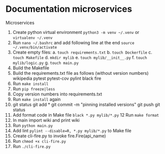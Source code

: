 # Documentation microservices
Microservices
1. Create python virtual environment `python3 -m venv ~/.venv` or `virtualenv ~/.venv`
2. Run `nano ~/.bashrc` and add following line at the end `source ~/.venv/bin/activate`
3. Create empty files:
    a. `touch requirements.txt`
    b. `touch Dockerfile`
    c. `touch Makefile`
    d. `mkdir mylib`
    e. `touch mylib/__init__.py`
    f. `touch mylib/logic.py`
    g. `touch main.py`
4. Build the Makefile
5. Build the requirements.txt file as follows (without version numbers)
    wikipedia
    pytest
    pytest-cov
    pylint
    black
    fire
6. Run `make install`
7. Run `pip freeze|less`
8. Copy version numbers into requirements.txt
9. Run `make install` again
10. git status git add * git commit -m "pinning installed versions" git push git status
11. Add format code in Make file `black *.py mylib/*.py`
12 Run `make format`
13. In main import wiki and print wiki
14. Run `python main.py`
15. Add lint `pylint --disable=R, *.py mylib/*.py` to Make file
16. Create cli-fire.py to invoke fire.Fire(api_name)
17. Run `chmod +x cli-fire.py` 
18. Run `./cli-fire.py`